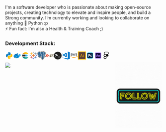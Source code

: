 I'm a software developer who is passionate about making open-source projects, creating technology to elevate and inspire people, and build a Strong community. 
I’m currently working and looking to collaborate on anything 🐍  Python :p <br>
⚡ Fun fact: I'm also a Health & Training Coach ;)

### Development Stack:
<img align="left" alt="Python" width="26px" src="https://github.com/Vikrant-Deshmukh/Vikrant-Deshmukh/blob/master/Images/python.svg" />
<img align="left" alt="Docker" width="26px" src="https://github.com/Vikrant-Deshmukh/Vikrant-Deshmukh/blob/master/Images/docker.svg" />
<img align="left" alt="Elasticsearch" width="26px" src="https://github.com/Vikrant-Deshmukh/Vikrant-Deshmukh/blob/master/Images/elasticsearch.svg" />
<img align="left" alt="Tableau" width="26px" src="https://github.com/Vikrant-Deshmukh/Vikrant-Deshmukh/blob/master/Images/tableau.svg" />

<img align="left" alt="PostgreSQL" width="26px" src="https://raw.githubusercontent.com/github/explore/80688e429a7d4ef2fca1e82350fe8e3517d3494d/topics/postgresql/postgresql.png" />
<img align="left" alt="Git" width="26px" src="https://raw.githubusercontent.com/github/explore/80688e429a7d4ef2fca1e82350fe8e3517d3494d/topics/git/git.png" />
<img align="left" alt="Terminal" width="26px" src="https://raw.githubusercontent.com/github/explore/80688e429a7d4ef2fca1e82350fe8e3517d3494d/topics/terminal/terminal.png" />
<img align="left" alt="Visual Studio Code" width="26px" src="https://raw.githubusercontent.com/github/explore/80688e429a7d4ef2fca1e82350fe8e3517d3494d/topics/visual-studio-code/visual-studio-code.png" />
<img align="left" alt="AWS" width="26px" src="https://raw.githubusercontent.com/github/explore/80688e429a7d4ef2fca1e82350fe8e3517d3494d/topics/aws/aws.png" />
<img align="left" alt="Illustrator" width="26px" src="https://github.com/Vikrant-Deshmukh/Vikrant-Deshmukh/blob/master/Images/illustrator.svg" />
<img align="left" alt="Photoshop" width="26px" src="https://github.com/Vikrant-Deshmukh/Vikrant-Deshmukh/blob/master/Images/photoshop.svg" />
<img align="left" alt="After Effects" width="26px" src="https://github.com/Vikrant-Deshmukh/Vikrant-Deshmukh/blob/master/Images/effects.svg" />
<img align="left" alt="Figma" width="26px" src="https://github.com/Vikrant-Deshmukh/Vikrant-Deshmukh/blob/master/Images/figma.svg" />
<br />
<br />

<img align="right" width="150px" src="https://github.com/Vikrant-Deshmukh/Vikrant-Deshmukh/blob/master/Images/animated_2.gif">

<img align="center" src="https://github-readme-stats.vercel.app/api?username=vikrant-deshmukh&&show_icons=true&title_color=ffffff&icon_color=bb2acf&text_color=daf7dc&bg_color=151515">
